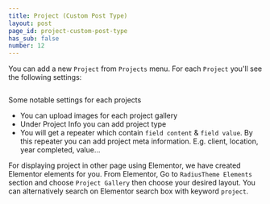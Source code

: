 ```yaml
---
title: Project (Custom Post Type)
layout: post
page_id: project-custom-post-type
has_sub: false
number: 12
---
```


You can add a new `Project` from `Projects` menu. For each `Project` you'll see the following settings:

<img alt="" src="{{ 'assets/images/optimax_theme/cpt/project.jpg' | relative_url }}">

Some notable settings for each projects

* You can upload images for each project gallery
* Under Project Info you can add project type
* You will get a repeater which contain `field content` & `field value`. By this repeater you can add project meta information. E.g. client, location, year completed, value...


For displaying project in other page using Elementor, we have created Elementor elements for you.
From Elementor, Go to `RadiusTheme Elements` section and choose `Project Gallery` then choose your desired layout. You can alternatively search on Elementor search box with keyword `project`.

<img alt="" src="{{ 'assets/images/optimax_theme/cpt/project-elementor.jpg' | relative_url }}">





